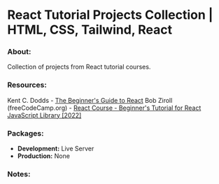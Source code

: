 # React Tutorial Projects Collection | HTML, CSS, Tailwind, React

### About:

Collection of projects from React tutorial courses.

### Resources:

Kent C. Dodds - [The Beginner's Guide to React](https://egghead.io/courses/the-beginner-s-guide-to-react)
Bob Ziroll (freeCodeCamp.org) - [React Course - Beginner's Tutorial for React JavaScript Library [2022]](https://www.youtube.com/watch?v=bMknfKXIFA8&ab_channel=freeCodeCamp.org)

### Packages:

- **Development:** Live Server
- **Production:** None

### Notes:
